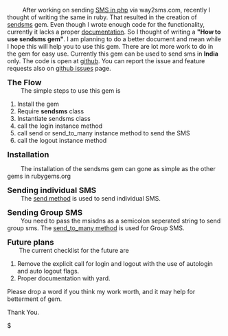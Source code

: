          After working on sending [SMS in php](http://www.phprepo.in/2011/07/send-sms-from-php-using-way2sms-updated/) via way2sms.com, recently I thought of writing the same in ruby. That resulted in the creation of [sendsms](http://rubygems.org/gems/sendsms) gem. Even though I wrote enough code for the functionality, currently it lacks a proper [documentation](http://rubydoc.info/gems/sendsms/0.0.2/frames). So I thought of writing a **"How to use sendsms gem"**. I am planning to do a better document and mean while I hope this will help you to use this gem. There are lot more work to do in the gem for easy use. Currently this gem can be used to send sms in **India** only. The code is open at [github](https://github.com/revathskumar/send-sms-in-ruby). You can report the issue and feature requests also on [github issues](https://github.com/revathskumar/send-sms-in-ruby/issues) page.  
  
**<span style="font-size: large;">The Flow</span>**  
        The simple steps to use this gem is  

1.  Install the gem
2.  Require **sendsms** class
3.  Instantiate sendsms class
4.  call the login instance method
5.  call send or send\_to\_many instance method to send the SMS
6.  call the logout instance method

**<span style="font-size: large;">Installation</span>**

        The installation of the sendsms gem can gone as simple as the other gems in rubygems.org

  

  
**<span style="font-size: large;">Sending individual SMS</span>**  
        The [send method](http://rubydoc.info/gems/sendsms/0.0.2/SendSms#send-instance_metho) is used to send individual SMS.  
  

  
**<span style="font-size: large;">Sending Group SMS</span>**  
        You need to pass the msisdns as a semicolon seperated string to send group sms. The [send\_to\_many method](http://rubydoc.info/gems/sendsms/0.0.2/SendSms#send_to_many-instance_method) is used for Group SMS.  
  

  
**<span style="font-size: large;">Future plans</span>**  
       The current checklist for the future are  

1.  Remove the explicit call for login and logout with the use of autologin and auto logout flags. 
2.  Proper documentation with yard.

Please drop a word if you think my work worth, and it may help for betterment of gem.

Thank You.

$
